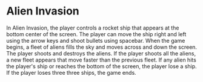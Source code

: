 # Alien Invasion

In Alien Invasion, the player controls a rocket ship that
appears at the bottom center of the screen. The player can move the
ship right and left using the arrow keys and shoot bullets 
using spacebar. When the game begins, a fleet of aliens fills
 the sky and moves across and down the screen. The player shoots and
destroys the aliens. If the player shoots all the aliens, a new fleet
appears that move faster than the previous fleet.
If any alien hits the player's ship or reaches the bottom of the
screen, the player  lose a ship. If the player loses three
three ships, the game ends.

